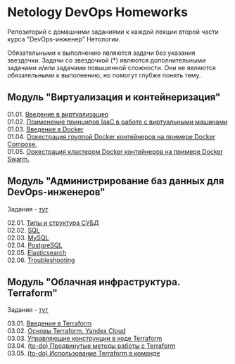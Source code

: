 # Netology DevOps Homeworks
Репозиторий с домашними заданиями к каждой лекции второй части курса "DevOps-инженер" Нетологии.

Обязательными к выполнению являются задачи без указания звездочки. Задачи со звездочкой (*) являются дополнительными 
задачами и/или задачами повышенной сложности. Они не являются обязательными к выполнению, но помогут глубже понять тему.


## Модуль "Виртуализация и контейнеризация"

01.01. [Введение в виртуализацию](01-virt-01-basics)  
01.02. [Применение принципов IaaC в работе с виртуальными машинами](01-virt-02-iaac)  
01.03. [Введение в Docker](01-virt-03-docker)  
01.04. [Оркестрация группой Docker контейнеров на примере Docker Compose.](01-virt-04-docker-compose)  
01.05. [Оркестрация кластером Docker контейнеров на примере Docker Swarm.](01-virt-05-docker-swarm)  

## Модуль "Администрирование баз данных для DevOps-инженеров"
Задания - [тут](https://github.com/netology-code/bd-dev-homeworks)  

02.01. [Типы и структура СУБД](02-db-01-basics)  
02.02. [SQL](02-db-02-sql)  
02.03. [MySQL](02-db-03-mysql)  
02.04. [PostgreSQL](02-db-04-postgresql)  
02.05. [Elasticsearch](02-db-05-elastic)  
02.06. [Troubleshooting](02-db-06-troubleshooting)

## Модуль "Облачная инфраструктура. Terraform"
Задания - [тут](https://github.com/netology-code/ter-homeworks) 

03.01. [Введение в Terraform](03-ter-01-intro)  
03.02. [Основы Terraform. Yandex Cloud](03-ter-02-basics)  
03.03. [Управляющие конструкции в коде Terraform](03-ter-03-structures)  
03.04. [(to-do) Продвинутые методы работы с Terraform](03-ter-04-extended)  
03.05. [(to-do) Использование Terraform в команде](03-ter-05-teamwork)